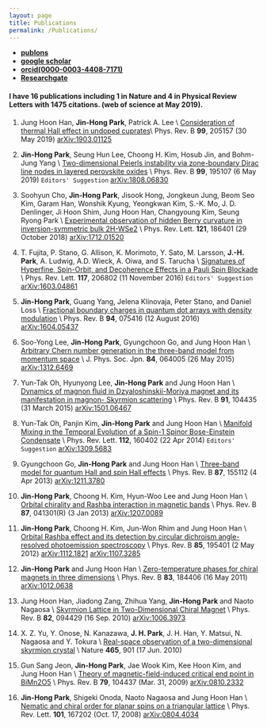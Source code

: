 ```yaml
---
layout: page
title: Publications
permalink: /Publications/
---
```


* __[publons](https://publons.com/researcher/2208817/jin-hong-park/)__
* __[google scholar](https://scholar.google.co.kr/citations?user=pRZNFg4AAAAJ&hl=ko)__
* __[orcid(0000-0003-4408-7171)](https://orcid.org/0000-0003-4408-7171)__
* __[Researchgate](https://www.researchgate.net/profile/Jin_Hong_Park6/publications)__


#### I have 16 publications including 1 in Nature and 4 in Physical Review Letters with 1475 citations. (web of science at May 2019). 


1.   Jung Hoon Han, __Jin-Hong Park__, Patrick A. Lee \\
[Consideration of thermal Hall effect in undoped cuprates](https://journals.aps.org/prb/abstract/10.1103/PhysRevB.99.205157)\\
Phys. Rev. B __99__, 205157 (30 May 2019) [arXiv:1903.01125](https://arxiv.org/abs/1903.01125)


1. __Jin-Hong Park__, Seung Hun Lee, Choong H. Kim, Hosub Jin, and Bohm-Jung Yang \\
[Two-dimensional Peierls instability via zone-boundary Dirac line nodes in layered perovskite oxides](https://journals.aps.org/prb/abstract/10.1103/PhysRevB.99.195107) \\
Phys. Rev. B __99__, 195107 (6 May 2019) `Editors' Suggestion` [arXiv:1808.06830](https://arxiv.org/abs/1808.06830)

1. Soohyun Cho, __Jin-Hong Park__, Jisook Hong, Jongkeun Jung, Beom Seo Kim, Garam Han, Wonshik Kyung, Yeongkwan Kim, S.-K. Mo, J. D. Denlinger, Ji Hoon Shim, Jung Hoon Han, Changyoung Kim, Seung Ryong Park \\
[Experimental observation of hidden Berry curvature in inversion-symmetric bulk 2H-WSe2](https://journals.aps.org/prl/abstract/10.1103/PhysRevLett.121.186401) \\
Phys. Rev. Lett. __121__, 186401 (29 October 2018) [arXiv:1712.01520](https://arxiv.org/abs/1712.01520)

1. T. Fujita, P. Stano, G. Allison, K. Morimoto, Y. Sato, M. Larsson, __J.-H. Park__, A. Ludwig, A.D. Wieck, A. Oiwa, and S. Tarucha \\
[Signatures of Hyperfine, Spin-Orbit, and Decoherence Effects in a Pauli Spin Blockade](https://journals.aps.org/prl/abstract/10.1103/PhysRevLett.117.206802) \\
Phys. Rev. Lett. __117__, 206802 (11 November 2016) `Editors' Suggestion` [arXiv:1603.04861](https://arxiv.org/abs/1603.04861)



1.  __Jin-Hong Park__, Guang Yang, Jelena Klinovaja, Peter Stano, and Daniel Loss \\
[Fractional boundary charges in quantum dot arrays with density modulation](http://journals.aps.org/prb/abstract/10.1103/PhysRevB.94.075416) \\
Phys. Rev. B __94__, 075416 (12 August 2016)  [arXiv:1604.05437](https://arxiv.org/abs/1604.05437)

1.  Soo-Yong Lee,  __Jin-Hong Park__, Gyungchoon Go, and Jung Hoon Han \\
[Arbitrary Chern number generation in the three-band model from momentum space](http://journals.jps.jp/doi/abs/10.7566/JPSJ.84.064005) \\
J. Phys. Soc. Jpn. __84__, 064005 (26 May 2015) [arXiv:1312.6469](https://arxiv.org/abs/1312.6469)


1.  Yun-Tak Oh, Hyunyong Lee, __Jin-Hong Park__ and Jung Hoon Han \\
[Dynamics of magnon fluid in Dzyaloshinskii-Moriya magnet and its manifestation in magnon- Skyrmion scattering](http://journals.aps.org/prb/abstract/10.1103/PhysRevB.91.104435) \\
Phys. Rev. B __91__, 104435 (31 March 2015)  [arXiv:1501.06467](https://arxiv.org/abs/1501.06467)

1.  Yun-Tak Oh, Panjin Kim, __Jin-Hong Park__ and Jung Hoon Han \\
[Manifold Mixing in the Temporal Evolution of a Spin-1 Spinor Bose-Einstein Condensate](http://journals.aps.org/prl/abstract/10.1103/PhysRevLett.112.160402) \\
Phys. Rev. Lett. __112__, 160402 (22 Apr 2014) `Editors' Suggestion` [arXiv:1309.5683](https://arxiv.org/abs/1309.5683)

1.  Gyungchoon Go, __Jin-Hong Park__ and Jung Hoon Han \\
[Three-band model for quantum Hall and spin Hall effects](http://journals.aps.org/prb/abstract/10.1103/PhysRevB.87.155112) \\
Phys. Rev. B __87__, 155112 (4 Apr 2013)  [arXiv:1211.3780](https://arxiv.org/abs/1211.3780)


1.  __Jin-Hong Park__, Choong H. Kim, Hyun-Woo Lee and Jung Hoon Han \\
[Orbital chirality and Rashba interaction in magnetic bands](http://journals.aps.org/prb/abstract/10.1103/PhysRevB.87.041301) \\
Phys. Rev. B __87__, 041301(R) (3 Jan 2013)  [arXiv:1207.0089](https://arxiv.org/abs/1207.0089)

1.  __Jin-Hong Park__, Choong H. Kim, Jun-Won Rhim and Jung Hoon Han \\
[Orbital Rashba effect and its detection by circular dichroism angle-resolved photoemission spectroscopy](http://journals.aps.org/prb/abstract/10.1103/PhysRevB.85.195401) \\
Phys. Rev. B __85__, 195401 (2 May 2012)  [arXiv:1112.1821](https://arxiv.org/abs/1112.1821) [arXiv:1107.3285](https://arxiv.org/abs/1107.3285)

1.  __Jin-Hong Park__ and Jung Hoon Han \\
[Zero-temperature phases for chiral magnets in three dimensions](http://journals.aps.org/prb/abstract/10.1103/PhysRevB.83.184406) \\
Phys. Rev. B __83__, 184406 (16 May 2011) [arXiv:1012.0638](https://arxiv.org/abs/1012.0638)

1.  Jung Hoon Han, Jiadong Zang, Zhihua Yang, __Jin-Hong Park__ and Naoto Nagaosa \\
[Skyrmion Lattice in Two-Dimensional Chiral Magnet](http://journals.aps.org/prb/abstract/10.1103/PhysRevB.82.094429) \\
Phys. Rev. B __82__, 094429 (16 Sep. 2010)  [arXiv:1006.3973](https://arxiv.org/abs/1006.3973)

1.  X. Z. Yu, Y. Onose, N. Kanazawa, __J. H. Park__, J. H. Han, Y. Matsui, N. Nagaosa and Y. Tokura \\
[Real-space observation of a two-dimensional skyrmion crystal](http://www.nature.com/nature/journal/v465/n7300/full/nature09124.html) \\
Nature __465__, 901 (17 Jun. 2010)

1.  Gun Sang Jeon, __Jin-Hong Park__, Jae Wook Kim, Kee Hoon Kim, and Jung Hoon Han \\
[Theory of magnetic-field-induced critical end point in BiMn2O5](http://journals.aps.org/prb/abstract/10.1103/PhysRevB.79.104437) \\
Phys. Rev. B __79__, 104437 (Mar. 31, 2009)  [arXiv:0810.2332](https://arxiv.org/abs/0810.2332)

1.  __Jin-Hong Park__, Shigeki Onoda, Naoto Nagaosa and Jung Hoon Han \\
[Nematic and chiral order for planar spins on a triangular lattice](http://journals.aps.org/prl/abstract/10.1103/PhysRevLett.101.167202) \\
Phys. Rev. Lett. __101__, 167202 (Oct. 17, 2008)  [arXiv:0804.4034](https://arxiv.org/abs/0804.4034)



